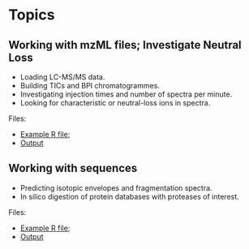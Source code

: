 # Topics

## Working with mzML files; Investigate Neutral Loss

- Loading LC-MS/MS data.
- Building TICs and BPI chromatogrammes.
- Investigating injection times and number of spectra per minute.
- Looking for characteristic or neutral-loss ions in spectra.

Files:

- [Example R file](01-neutral-loss.R);
- [Output](https://rawgit.com/sgibb/talk-odense-20171127/master/01-neutral-loss.html)

## Working with sequences

- Predicting isotopic envelopes and fragmentation spectra.
- In silico digestion of protein databases with proteases of interest.

Files:

- [Example R file](02-sequences.R);
- [Output](https://rawgit.com/sgibb/talk-odense-20171127/master/02-sequences.html)
